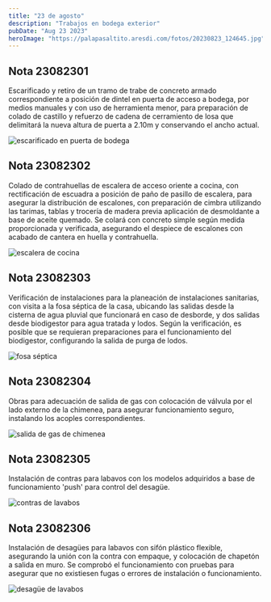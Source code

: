 ```yaml
---
title: "23 de agosto"
description: "Trabajos en bodega exterior"
pubDate: "Aug 23 2023"
heroImage: "https://palapasaltito.aresdi.com/fotos/20230823_124645.jpg"
---
```


## Nota 23082301

Escarificado y retiro de un tramo de trabe de concreto armado correspondiente a posición de dintel en puerta de acceso a bodega, por medios manuales y con uso de herramienta menor, para preparación de colado de castillo y refuerzo de cadena de cerramiento de losa que delimitará la nueva altura de puerta a 2.10m y conservando el ancho actual.

![escarificado en puerta de bodega](https://palapasaltito.aresdi.com/fotos/20230823_124645.jpg "escarificado en puerta de bodega")

## Nota 23082302

Colado de contrahuellas de escalera de acceso oriente a cocina, con rectificación de escuadra a posición de paño de pasillo de escalera, para asegurar la distribución de escalones, con preparación de cimbra utilizando las tarimas, tablas y trocería de madera previa aplicación de desmoldante a base de aceite quemado. Se colará con concreto simple según medida proporcionada y verificada, asegurando el despiece de escalones con acabado de cantera en huella y contrahuella.

![escalera de cocina](https://palapasaltito.aresdi.com/fotos/20230823_124609.jpg "escalera de cocina")

## Nota 23082303

Verificación de instalaciones para la planeación de instalaciones sanitarias, con visita a la fosa séptica de la casa, ubicando las salidas desde la cisterna de agua pluvial que funcionará en caso de desborde, y dos salidas desde biodigestor para agua tratada y lodos. Según la verificación, es posible que se requieran preparaciones para el funcionamiento del biodigestor, configurando la salida de purga de lodos.

![fosa séptica](https://palapasaltito.aresdi.com/fotos/IMG20230823093515.jpg "fosa séptica")

## Nota 23082304

Obras para adecuación de salida de gas con colocación de válvula por el lado externo de la chimenea, para asegurar funcionamiento seguro, instalando los acoples correspondientes.

![salida de gas de chimenea](https://palapasaltito.aresdi.com/fotos/20230823_124626.jpg "salida de gas de chimenea")

## Nota 23082305

Instalación de contras para labavos con los modelos adquiridos a base de funcionamiento 'push' para control del desagüe.

![contras de lavabos](https://palapasaltito.aresdi.com/fotos/20230823_102843.jpg "contras de lavabos")

## Nota 23082306

Instalación de desagües para labavos con sifón plástico flexible, asegurando la unión con la contra con empaque, y colocación de chapetón a salida en muro. Se comprobó el funcionamiento con pruebas para asegurar que no existiesen fugas o errores de instalación o funcionamiento.

![desagüe de lavabos](https://palapasaltito.aresdi.com/fotos/20230823_102847.jpg "desagüe de lavabos")
